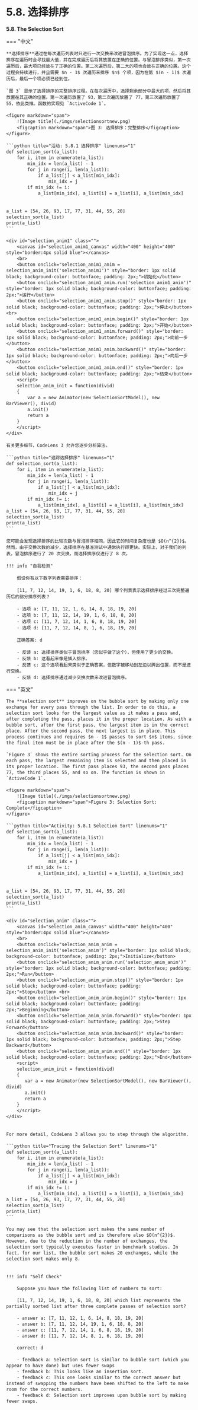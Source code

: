 # 5.8. 选择排序

**5.8. The Selection Sort**

<!--泡排序需要-->
<script src="../js/animationbase.js"></script>
<script src="../js/sortmodels.js"></script>
<script src="../js/sortviewers.js"></script>

=== "中文"
    
    **选择排序**通过在每次遍历列表时只进行一次交换来改进冒泡排序。为了实现这一点，选择排序在遍历时会寻找最大值，并在完成遍历后将其放置在正确的位置。与冒泡排序类似，第一次遍历后，最大项已经放在了正确的位置。第二次遍历后，第二大的项也会放在正确的位置。这个过程会持续进行，并且需要 $n - 1$ 次遍历来排序 $n$ 个项，因为在第 $(n - 1)$ 次遍历后，最后一个项必须已经到位。
    
    `图 3` 显示了选择排序的完整排序过程。在每次遍历中，选择剩余部分中最大的项，然后将其放置在其正确的位置。第一次遍历放置了 93，第二次遍历放置了 77，第三次遍历放置了 55，依此类推。函数的实现见 `ActiveCode 1`。
    
    <figure markdown="span">
        ![Image title](./imgs/selectionsortnew.png)
        <figcaption markdown="span">图 3: 选择排序：完整排序</figcaption>
    </figure>
    
    ```python title="活动: 5.8.1 选择排序" linenums="1"
    def selection_sort(a_list):
        for i, item in enumerate(a_list):
            min_idx = len(a_list) - 1
            for j in range(i, len(a_list)):
                if a_list[j] < a_list[min_idx]:
                    min_idx = j
            if min_idx != i:
                a_list[min_idx], a_list[i] = a_list[i], a_list[min_idx]
    
    
    a_list = [54, 26, 93, 17, 77, 31, 44, 55, 20]
    selection_sort(a_list)
    print(a_list)
    ```
    
    <div id="selection_anim1" class="">
        <canvas id="selection_anim1_canvas" width="400" height="400" style="border:4px solid blue"></canvas>
        <br>
        <button onclick="selection_anim1_anim = selection_anim_init('selection_anim1')" style="border: 1px solid black; background-color: buttonface; padding: 2px;">初始化</button>
        <button onclick="selection_anim1_anim.run('selection_anim1_anim')" style="border: 1px solid black; background-color: buttonface; padding: 2px;">运行</button>
        <button onclick="selection_anim1_anim.stop()" style="border: 1px solid black; background-color: buttonface; padding: 2px;">停止</button> <br>
        <button onclick="selection_anim1_anim.begin()" style="border: 1px solid black; background-color: buttonface; padding: 2px;">开始</button>
        <button onclick="selection_anim1_anim.forward()" style="border: 1px solid black; background-color: buttonface; padding: 2px;">向前一步</button>
        <button onclick="selection_anim1_anim.backward()" style="border: 1px solid black; background-color: buttonface; padding: 2px;">向后一步</button>
        <button onclick="selection_anim1_anim.end()" style="border: 1px solid black; background-color: buttonface; padding: 2px;">结束</button>
        <script>
        selection_anim_init = function(divid)
        {
            var a = new Animator(new SelectionSortModel(), new BarViewer(), divid)
            a.init()
            return a
        }
        </script>
    </div>
    
    有关更多细节，CodeLens 3 允许您逐步分析算法。
    
    ```python title="追踪选择排序" linenums="1"
    def selection_sort(a_list):
        for i, item in enumerate(a_list):
            min_idx = len(a_list) - 1
            for j in range(i, len(a_list)):
                if a_list[j] < a_list[min_idx]:
                    min_idx = j
            if min_idx != i:
                a_list[min_idx], a_list[i] = a_list[i], a_list[min_idx]
    a_list = [54, 26, 93, 17, 77, 31, 44, 55, 20]
    selection_sort(a_list)
    print(a_list)
    ```
    
    您可能会发现选择排序的比较次数与冒泡排序相同，因此它的时间复杂度也是 $O(n^{2})$。然而，由于交换次数的减少，选择排序在基准测试中通常执行得更快。实际上，对于我们的列表，冒泡排序进行了 20 次交换，而选择排序仅进行了 8 次。
    
    !!! info "自我检测"
    
        假设你有以下数字列表需要排序：
    
        [11, 7, 12, 14, 19, 1, 6, 18, 8, 20] 哪个列表表示选择排序经过三次完整遍历后的部分排序列表？
    
        - 选项 a: [7, 11, 12, 1, 6, 14, 8, 18, 19, 20]
        - 选项 b: [7, 11, 12, 14, 19, 1, 6, 18, 8, 20]
        - 选项 c: [11, 7, 12, 14, 1, 6, 8, 18, 19, 20]
        - 选项 d: [11, 7, 12, 14, 8, 1, 6, 18, 19, 20]
    
        正确答案: d
    
        - 反馈 a: 选择排序类似于冒泡排序（您似乎做了这个），但使用了更少的交换。
        - 反馈 b: 这看起来像是插入排序。
        - 反馈 c: 这个选项看起来类似于正确答案，但数字被移动到左边以腾出位置，而不是进行交换。
        - 反馈 d: 选择排序通过减少交换次数来改进冒泡排序。
    
        

=== "英文"
    
    The **selection sort** improves on the bubble sort by making only one exchange for every pass through the list. In order to do this, a selection sort looks for the largest value as it makes a pass and, after completing the pass, places it in the proper location. As with a bubble sort, after the first pass, the largest item is in the correct place. After the second pass, the next largest is in place. This process continues and requires $n - 1$ passes to sort $n$ items, since the final item must be in place after the $(n - 1)$-th pass.
    
    `Figure 3` shows the entire sorting process for the selection sort. On each pass, the largest remaining item is selected and then placed in its proper location. The first pass places 93, the second pass places 77, the third places 55, and so on. The function is shown in `ActiveCode 1`.
            
    <figure markdown="span">
        ![Image title](./imgs/selectionsortnew.png)
        <figcaption markdown="span">Figure 3: Selection Sort: Complete</figcaption>
    </figure>
    
    ```python title="Activity: 5.8.1 Selection Sort" linenums="1"
    def selection_sort(a_list):
        for i, item in enumerate(a_list):
            min_idx = len(a_list) - 1
            for j in range(i, len(a_list)):
                if a_list[j] < a_list[min_idx]:
                    min_idx = j
            if min_idx != i:
                a_list[min_idx], a_list[i] = a_list[i], a_list[min_idx]
    
    
    a_list = [54, 26, 93, 17, 77, 31, 44, 55, 20]
    selection_sort(a_list)
    print(a_list)
    ```
    
    <div id="selection_anim" class="">
        <canvas id="selection_anim_canvas" width="400" height="400" style="border:4px solid blue"></canvas>
        <br>
        <button onclick="selection_anim_anim = selection_anim_init('selection_anim')" style="border: 1px solid black; background-color: buttonface; padding: 2px;">Initialize</button>
        <button onclick="selection_anim_anim.run('selection_anim_anim')" style="border: 1px solid black; background-color: buttonface; padding: 2px;">Run</button>
        <button onclick="selection_anim_anim.stop()" style="border: 1px solid black; background-color: buttonface; padding: 2px;">Stop</button> <br>
        <button onclick="selection_anim_anim.begin()" style="border: 1px solid black; background-color: buttonface; padding: 2px;">Beginning</button>
        <button onclick="selection_anim_anim.forward()" style="border: 1px solid black; background-color: buttonface; padding: 2px;">Step Forward</button>
        <button onclick="selection_anim_anim.backward()" style="border: 1px solid black; background-color: buttonface; padding: 2px;">Step Backward</button>
        <button onclick="selection_anim_anim.end()" style="border: 1px solid black; background-color: buttonface; padding: 2px;">End</button>
        <script>
        selection_anim_init = function(divid)
        {
           var a = new Animator(new SelectionSortModel(), new BarViewer(), divid)
           a.init()
           return a
        }
        </script>
    </div>
       
    
    For more detail, CodeLens 3 allows you to step through the algorithm.
    
    ```python title="Tracing the Selection Sort" linenums="1"
    def selection_sort(a_list):
        for i, item in enumerate(a_list):
            min_idx = len(a_list) - 1
            for j in range(i, len(a_list)):
                if a_list[j] < a_list[min_idx]:
                    min_idx = j
            if min_idx != i:
                a_list[min_idx], a_list[i] = a_list[i], a_list[min_idx]
    a_list = [54, 26, 93, 17, 77, 31, 44, 55, 20]
    selection_sort(a_list)
    print(a_list)
    ```
    
    You may see that the selection sort makes the same number of comparisons as the bubble sort and is therefore also $O(n^{2})$. However, due to the reduction in the number of exchanges, the selection sort typically executes faster in benchmark studies. In fact, for our list, the bubble sort makes 20 exchanges, while the selection sort makes only 8.
    
    
    !!! info "Self Check"
        
        Suppose you have the following list of numbers to sort:
        
        [11, 7, 12, 14, 19, 1, 6, 18, 8, 20] which list represents the partially sorted list after three complete passes of selection sort?
    
        - answer a: [7, 11, 12, 1, 6, 14, 8, 18, 19, 20]
        - answer b: [7, 11, 12, 14, 19, 1, 6, 18, 8, 20]
        - answer c: [11, 7, 12, 14, 1, 6, 8, 18, 19, 20]
        - answer d: [11, 7, 12, 14, 8, 1, 6, 18, 19, 20]
    
        correct: d
    
        - feedback a: Selection sort is similar to bubble sort (which you appear to have done) but uses fewer swaps
        - feedback b: This looks like an insertion sort.
        - feedback c: This one looks similar to the correct answer but instead of swapping the numbers have been shifted to the left to make room for the correct numbers.
        - feedback d: Selection sort improves upon bubble sort by making fewer swaps.
    
        

